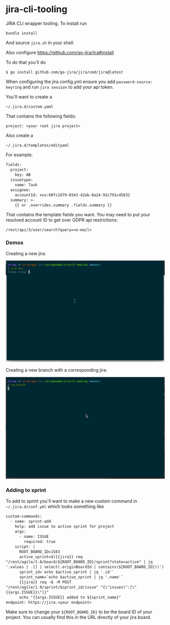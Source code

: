 # jira-cli-tooling

JIRA CLI wrapper tooling.  To install run

```
bundle install
```

And source `jira.sh` in your shell.

Also configure https://github.com/go-jira/jira#install

To do that you'll do

```
$ go install github.com/go-jira/jira/cmd/jira@latest
```

When configuring the jira config.yml ensure you add `password-source: keyring` and run `jira session` to add your api token.

You'll want to create a

```
~/.jira.d/custom.yaml
```

That contains the following fields:

```
project: <your root jira project>
```

Also create a


```
~/.jira.d/templates/edityaml
```
For example:

```
fields:
  project:
    key: AB
  issuetype:
    name: Task
  assignee:
    accountId: xxx:60fc2d79-0343-42ab-8a24-92c791c45632
  summary: >-
    {{ or .overrides.summary .fields.summary }}
```

That contains the template fields you want. You may need to put your resolved account ID to get over GDPR api restrictions:

```
/rest/api/3/user/search?query=<e-mail>
```


### Demos

Creating a new jira:

![](./img/jira_new.gif)

Creating a new branch with a corresponding jira:

![](./img/new_branch.gif)

### Adding to sprint

To add to sprint you'll want to make a new custom command in `~/.jira.d/conf.yml` which looks something like

```
custom-commands:
  - name: sprint-add
    help: add issue to active sprint for project
    args:
      - name: ISSUE
        required: true
    script: |          
      ROOT_BOARD_ID=1583
      active_sprint=$({{jira}} req "/rest/agile/1.0/board/${ROOT_BOARD_ID}/sprint?state=active" | jq '.values | .[] | select(.originBoardId | contains(${ROOT_BOARD_ID}))')
      sprint_id=`echo $active_sprint | jq '.id'`
      sprint_name=`echo $active_sprint | jq '.name'`
      {{jira}} req -Q -M POST "/rest/agile/1.0/sprint/$sprint_id/issue" "{\"issues\":[\"{{args.ISSUE}}\"]}"     
      echo "{{args.ISSUE}} added to ${sprint_name}"
endpoint: https://jira.<your endpoint>
```

Make sure to change your `${ROOT_BOARD_ID}` to be the board ID of your project. You can usually find this in the URL directly of your jira board.
